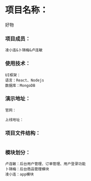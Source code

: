 # 项目名称：

好物

### 项目成员：
```
凌小连&卜锦梅&卢连敏
```

### 使用技术：
```
UI框架：
语言：React、Nodejs
数据库：MongoDB
```

### 演示地址：

```
官网：

上线地址：

```

### 项目文件结构：
```

```

### 模块划分：
```
卢连敏：后台用户管理、订单管理、用户登录功能
卜锦梅：后台商品管理模块
凌小连：app模块
     
```

